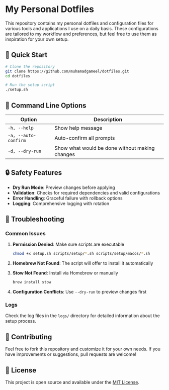 # My Personal Dotfiles

This repository contains my personal dotfiles and configuration files for various tools and applications I use on a daily basis. These configurations are tailored to my workflow and preferences, but feel free to use them as inspiration for your own setup.

## 🚀 Quick Start

```bash
# Clone the repository
git clone https://github.com/muhamadgameel/dotfiles.git
cd dotfiles

# Run the setup script
./setup.sh
```

## 🔧 Command Line Options

| Option               | Description                                    |
| -------------------- | ---------------------------------------------- |
| `-h, --help`         | Show help message                              |
| `-a, --auto-confirm` | Auto-confirm all prompts                       |
| `-d, --dry-run`      | Show what would be done without making changes |

## 🔒 Safety Features

- **Dry Run Mode**: Preview changes before applying
- **Validation**: Checks for required dependencies and valid configurations
- **Error Handling**: Graceful failure with rollback options
- **Logging**: Comprehensive logging with rotation

## 🐛 Troubleshooting

### Common Issues

1. **Permission Denied**: Make sure scripts are executable

   ```bash
   chmod +x setup.sh scripts/setup/*.sh scripts/setup/macos/*.sh
   ```

2. **Homebrew Not Found**: The script will offer to install it automatically

3. **Stow Not Found**: Install via Homebrew or manually

   ```bash
   brew install stow
   ```

4. **Configuration Conflicts**: Use `--dry-run` to preview changes first

### Logs

Check the log files in the `logs/` directory for detailed information about the setup process.

## 🤝 Contributing

Feel free to fork this repository and customize it for your own needs. If you have improvements or suggestions, pull requests are welcome!

## 📄 License

This project is open source and available under the [MIT License](LICENSE).
